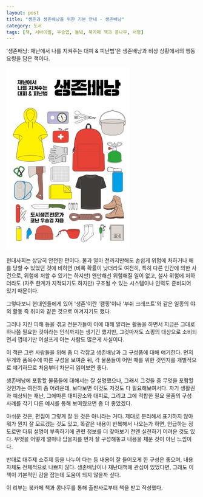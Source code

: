 ```yaml
---
layout: post
title: "생존과 생존배낭을 위한 기본 안내 - 생존배낭"
category: 도서
tags: [책, 서바이벌, 우승엽, 들녘, 북카페 책과 콩나무, 서평]
---
```


'생존배낭: 재난에서 나를 지켜주는 대피 & 피난법'은
생존배낭과 비상 상황에서의 행동 요령을 담은 책이다.

![표지](/images/book/survival-backpack-book-h480.jpg)

현대사회는 상당히 안전한 편이다.
불과 얼마 전까지만해도 손쉽게 위험에 처하거나 해를 당할 수 있었던 것에 비하면
(비록 확률이 낮더라도 여전히, 특히 다른 인간에 의한 사건으로, 위험에 처할 수 있기는 하지만)
왠만해선 위험해질 일이 없고,
설사 위험에 처하더라도 (자주 한계가 지적되기도 하지만) 구조될 수 있는 시스템이나 인력도 준비되어 있기 때문이다.

그렇다보니 현대인들에게 있어 '생존'이란 '캠핑'이나 '부쉬 크래프트'와 같은 일종의 야외 활동
즉 취미와 같은 것으로 여겨지기도 했다.

그러나 지진 피해 등을 겪고 전문가들이 이에 대해 알리는 활동을 하면서
지금은 그대로 하나쯤 필요한 것이라는 인식까지는 생기긴 했지만,
그것마저도 쇼핑의 대상으로 소비되면서
껍데기만 어설프게 아는 사람도 많은게 사실이다.

이 책은 그런 사람들을 위해 좀 더 각잡고 생존배낭과 그 구성품에 대해 얘기한다.
먼저 무게와 품목수에 따른 구성을 보여준 뒤,
각 물품들이 어떤 때를 위한 것인지를 개별적으로 얘기하므로
처음부터 차분히 읽어보면 좋다.

생존배낭에 포함할 물품들에 대해서는 잘 설명했으나,
그래서 그것들 중 무엇을 포함할 것인가는 여전히 좀 어려운데,
보다보면 이것도 저것도 다 필요해보여서다.
자기 생활권과 예상되는 재난, 그에따른 대피장소와 대피로, 그리고 그에 적합한 필요 물품의 구성 사례를
각기 다른 예시를 통해 보여줬으면 좀 더 좋았겠다.

아쉬운 것은, 편집이 그렇게 잘 된 것은 아니라는 거다.
제대로 분리해서 표기하지 않아 뭐가 뭔지 잘 모르겠는 것도 있고,
똑같은 내용이 반복해서 나오는가 하면,
언급하는 정도로만 다뤄 설명이 부족하기에 관련 정보를 더 찾아보기 전엔 실천하기 어려운 것도 있다.
무엇을 어떻게 얼마나 담을지를 먼저 잘 구성해놓고 내용을 채운 것이 아닌 느낌이다.

<!--
- 생존배낭 사진이 전체를 찍은 것 한장 뿐, 화실표시 등이 없어 사실상 무실하다. 뭐가 뭔지 알 수 없다.
- 완비형 생존배낭 2, 3의 구성품이 뭔지 알 수 없다.
- 테러 생존 메뉴얼의 내용(RUN, HIDE, FIGHT)이 문장만 바꿔서 두번 실렸다.
- 정수약, 락스를 이용한 정수법은 사용 가능한 락스제품 구별법, 적합한 물의 상태, 락스의 용량, 먹어도 될만큼 락스의 반응이 끝났는지 등을 알 수 없어 함부로 실천하기 어렵다.
-->

반대로 대주제 소주제 등을 나누어 다는 등 내용이 잘 들어오게 한 구성은 좋으며,
내용 자체도 전체적으로 나쁘지 않다.
생존배낭이나 재난대책에 관심이 있었다면,
그래도 이 책이 기본적인 감을 잡는데 도움이 되지 않을까 싶다.



<div class="im im-info">
이 리뷰는 북카페 책과 콩나무를 통해 출판사로부터 책을 받고 작성했다.
</div>
